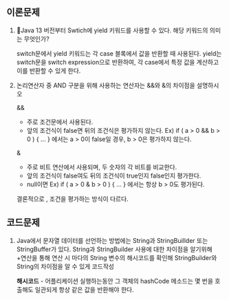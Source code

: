 ## 이론문제
1. Java 13 버전부터 Swtich에 yield 키워드를 사용할 수 있다. 해당 키워드의 의미는 무엇인가?
   
    switch문에서 yield 키워드는 각 case 블록에서 값을 반환할 때 사용된다. 
    yield는 switch문을 switch expression으로 반환하여, 각 case에서 특정 값을 계산하고 이를 반환할 수 있게 한다.

3. 논리연산자 중 AND 구분을 위해 사용하는 연산자는 &&와 &의 차이점을 설명하시오
   
    &&
    - 주로 조건문에서 사용된다.
    - 앞의 조건식이 false면 뒤의 조건식은 평가하지 않는다.
      Ex) if ( a > 0 && b > 0 ) { … } 에서는 a > 0이 false일 경우, b > 0은 평가하지 않는다.

    &
    - 주로 비트 연산에서 사용되며, 두 숫자의 각 비트를 비교한다.
    - 앞의 조건식이 false여도 뒤의 조건식이 true인지 false인지 평가한다.
    - null이면 
    Ex) if ( a > 0 & b > 0 ) { … } 에서는 항상 b > 0도 평가된다.

    결론적으로 , 조건을 평가하는 방식이 다르다.
   

## 코드문제
1. Java에서 문자열 데이터를 선언하는 방법에는 String과 StringBuillder 또는 StringBuffer가 있다.
   String과 StringBuilder 사용에 대한 차이점을 알기위해 +연산을 통해 연산 시 마다의 String 변수의 해시코드를 확인해 StringBuilder와 String의 차이점을 알 수 있게 코드작성
   
   **해시코드** - 어플리케이션 실행하는동안 그 객체의 hashCode 메소드는 몇 번을 호출해도 일관되게 항상 같은 값을 반환해야 한다.
